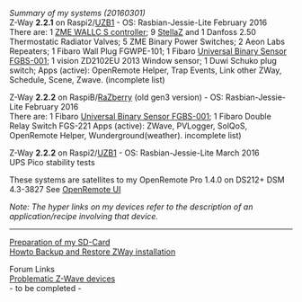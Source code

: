 _Summary of my systems (20160301)_   
Z-Way **2.2.1** on Raspi2/[UZB1](http://www.z-wave.me/index.php?id=28) - OS: Rasbian-Jessie-Lite February 2016     
There are: 1 [ZME WALLC S controller](http://forum.z-wave.me/viewtopic.php?f=3424&t=21965); 9 [StellaZ](http://forum.z-wave.me/viewtopic.php?f=3424&t=20963&p=53657) and 1 Danfoss 2.50 Thermostatic Radiator Valves; 5 ZME Binary Power Switches; 2 Aeon Labs Repeaters; 1 Fibaro Wall Plug FGWPE-101; 1 Fibaro [Universal Binary Sensor FGBS-001](http://www.openremote.org/x/vCBdAQ); 1 vision ZD2102EU 2013 Window sensor; 1 Duwi Schuko plug switch;
Apps (active): OpenRemote Helper, Trap Events, Link other ZWay, Schedule, Scene, Zwave. (incomplete list) 

Z-Way **2.2.2** on RaspiB/[RaZberry](http://razberry.zwave.me/index.php?id=9) (old gen3 version) - OS: Rasbian-Jessie-Lite February 2016  
There are: 1 Fibaro [Universal Binary Sensor FGBS-001](http://www.openremote.org/x/vCBdAQ); 1 Fibaro Double Relay Switch FGS-221
Apps (active): ZWave, PVLogger, SolQoS, OpenRemote Helper, Wunderground(weather). incomplete list)   

Z-Way **2.2.2** on Raspi2/[UZB1](http://www.z-wave.me/index.php?id=28) - OS: Rasbian-Jessie-Lite March 2016     
UPS Pico stability tests    

These systems are satellites to my OpenRemote Pro 1.4.0 on DS212+ DSM 4.3-3827 See [OpenRemote UI](http://www.openremote.org/x/nwFWAQ)    

_Note: The hyper links on my devices refer to the description of an application/recipe involving that device._
****

[Preparation of my SD-Card](https://github.com/pz1/ZWayModules/blob/master/Documentation/PrepareRaspberryPiSDcard.MD)    
[Howto Backup and Restore ZWay installation](https://github.com/pz1/ZWayModules/blob/master/Documentation/BackupRestoreClone.MD)    

Forum Links    
[Problematic Z-Wave devices](http://forum.z-wave.me/viewtopic.php?f=3423&t=21476)    
\- to be completed \-